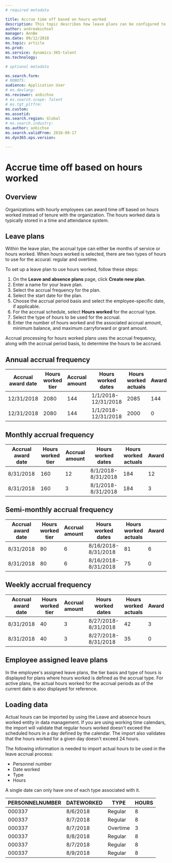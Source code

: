 ```yaml
---
# required metadata

title: Accrue time off based on hours worked
description: This topic describes how leave plans can be configured to accrue time off based on hours worked.
author: andreabichsel
manager: AnnBe
ms.date: 09/12/2018
ms.topic: article
ms.prod: 
ms.service: dynamics-365-talent
ms.technology: 

# optional metadata

ms.search.form: 
# ROBOTS: 
audience: Application User
# ms.devlang: 
ms.reviewer: anbichse
# ms.search.scope: Talent
# ms.tgt_pltfrm: 
ms.custom: 
ms.assetid: 
ms.search.region: Global
# ms.search.industry: 
ms.author: anbichse
ms.search.validFrom: 2018-09-17
ms.dyn365.ops.version: 

---
```


# Accrue time off based on hours worked

## Overview

Organizations with hourly employees can award time off based on hours worked instead of tenure with the organization. The hours worked data is typically stored in a time and attendance system. 

## Leave plans

Within the leave plan, the accrual type can either be months of service or hours worked. When hours worked is selected, there are two types of hours to use for the accural: regular and overtime.

To set up a leave plan to use hours worked, follow these steps:

1. On the **Leave and absence plans** page, click **Create new plan**.
2. Enter a name for your leave plan.
3. Select the accrual frequency for the plan.
5. Select the start date for the plan.
6. Choose the accrual period basis and select the employee-specific date, if applicable.
7. For the accrual schedule, select **Hours worked** for the accrual type.
8. Select the type of hours to be used for the accrual.
9. Enter the number of hours worked and the associated accrual amount, minimum balance, and maximum carryforward or grant amount.

Accrual processing for hours worked plans uses the accrual frequency, along with the accrual period basis, to determine the hours to be accrued.

## Annual accrual frequency

| Accrual award date    | Hours worked tier    | Accrual amount        | Hours worked dates   | Hours worked actuals| Award               |
| --------------------- | -------------------- | --------------------- | -------------------- |-------------------- |-------------------- |
| 12/31/2018            | 2080                 | 144                   | 1/1/2018-12/31/2018  | 2085                | 144                 |        
| 12/31/2018            | 2080                 | 144                   | 1/1/2018-12/31/2018  | 2000                | 0                 |


## Monthly accrual frequency

| Accrual award date    | Hours worked tier    | Accrual amount        | Hours worked dates   | Hours worked actuals| Award               |
| --------------------- | -------------------- | --------------------- | -------------------- |-------------------- |-------------------- |
| 8/31/2018             | 160                  | 12                    | 8/1/2018-8/31/2018   | 184                 | 12                  |        
| 8/31/2018             | 160                  | 3                     | 8/1/2018-8/31/2018   | 184                 | 3                   |

## Semi-monthly accrual frequency

| Accrual award date    | Hours worked tier    | Accrual amount        | Hours worked dates   | Hours worked actuals| Award               |
| --------------------- | -------------------- | --------------------- | -------------------- |-------------------- |-------------------- |
| 8/31/2018             | 80                   | 6                     | 8/16/2018-8/31/2018  | 81                  | 6                  |        
| 8/31/2018             | 80                   | 6                     | 8/16/2018-8/31/2018  | 75                  | 0                   |

## Weekly accrual frequency

| Accrual award date    | Hours worked tier    | Accrual amount        | Hours worked dates   | Hours worked actuals| Award               |
| --------------------- | -------------------- | --------------------- | -------------------- |-------------------- |-------------------- |
| 8/31/2018             | 40                   | 3                     | 8/27/2018-8/31/2018  | 42                  | 3                  |        
| 8/31/2018             | 40                   | 3                     | 8/27/2018-8/31/2018  | 35                  | 0                   |

## Employee assigned leave plans

In the employee's assigned leave plans, the tier basis and type of hours is displayed for plans where hours worked is defined as the accrual type. For active plans, the actual hours worked for the accrual periods as of the current date is also displayed for reference. 

## Loading data

Actual hours can be imported by using the Leave and absence hours worked entity in data management. If you are using working time calendars, the import will validate that regular hours worked doesn't exceed the scheduled hours in a day defined by the calendar. The import also validates that the hours worked for a given day doesn't exceed 24 hours. 

The following information is needed to import actual hours to be used in the leave accrual process:

+ Personnel number 
+ Date worked
+ Type
+ Hours

A single date can only have one of each type associated with it.

| PERSONNELNUMBER       | DATEWORKED           | TYPE                  | HOURS                |
| --------------------- | -------------------- | --------------------- | -------------------- |
| 000337                | 8/6/2018             | Regular               | 8                    |       
| 000337                | 8/7/2018             | Regular               | 8                    |
| 000337                | 8/7/2018             | Overtime              | 3                    |
| 000337                | 8/8/2018             | Regular               | 8                    |
| 000337                | 8/7/2018             | Regular               | 8                    |
| 000337                | 8/9/2018             | Regular               | 8                    |

